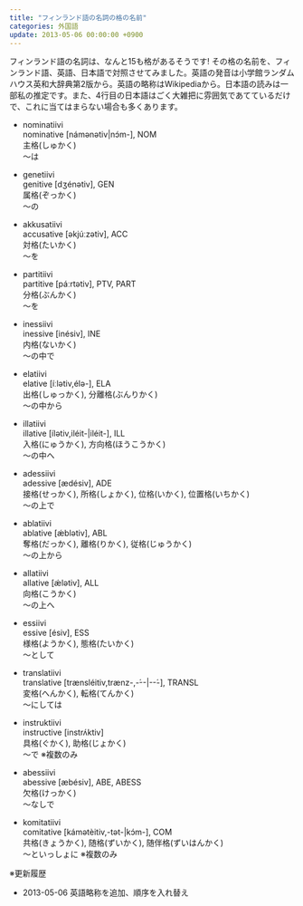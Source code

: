 ```yaml
---
title: "フィンランド語の名詞の格の名前"
categories: 外国語
update: 2013-05-06 00:00:00 +0900
---
```


フィンランド語の名詞は、なんと15も格があるそうです! その格の名前を、フィンランド語、英語、日本語で対照させてみました。英語の発音は小学館ランダムハウス英和大辞典第2版から。英語の略称はWikipediaから。日本語の読みは一部私の推定です。また、4行目の日本語はごく大雑把に雰囲気であてているだけで、これに当てはまらない場合も多くあります。

- nominatiivi  
  nominative [námənətiv|nɔ́m-], NOM  
  主格(しゅかく)  
  ～は  

- genetiivi  
  genitive [dʒénətiv], GEN  
  属格(ぞっかく)  
  ～の  

- akkusatiivi  
  accusative [əkjúːzətiv], ACC  
  対格(たいかく)  
  ～を  

- partitiivi  
  partitive [páːrtətiv], PTV, PART  
  分格(ぶんかく)  
  ～を  

- inessiivi  
  inessive [inésiv], INE  
  内格(ないかく)  
  ～の中で  

- elatiivi  
  elative [íːlətiv,élə-], ELA  
  出格(しゅっかく), 分離格(ぶんりかく)  
  ～の中から  

- illatiivi  
  illative [ílətiv,iléit-|iléit-], ILL  
  入格(にゅうかく), 方向格(ほうこうかく)  
  ～の中へ  

- adessiivi  
  adessive [ædésiv], ADE  
  接格(せっかく), 所格(しょかく), 位格(いかく), 位置格(いちかく)  
  ～の上で  

- ablatiivi  
  ablative [ǽblətiv], ABL  
  奪格(だっかく), 離格(りかく), 従格(じゅうかく)  
  ～の上から  

- allatiivi  
  allative [ǽlətiv], ALL  
  向格(こうかく)  
  ～の上へ  

- essiivi  
  essive [ésiv], ESS  
  様格(ようかく), 態格(たいかく)  
  ～として  

- translatiivi  
  translative [trænsléitiv,trænz-,-́--|--́-], TRANSL  
  変格(へんかく), 転格(てんかく)  
  ～にしては  

- instruktiivi  
  instructive [instrʌ́ktiv]  
  具格(ぐかく), 助格(じょかく)  
  ～で ※複数のみ  

- abessiivi  
  abessive [æbésiv], ABE, ABESS  
  欠格(けっかく)  
  ～なしで  

- komitatiivi  
  comitative [kámətèitiv,-tət-|kɔ́m-], COM  
  共格(きょうかく), 随格(ずいかく), 随伴格(ずいはんかく)  
  ～といっしょに ※複数のみ  

※更新履歴

- 2013-05-06 英語略称を追加、順序を入れ替え
